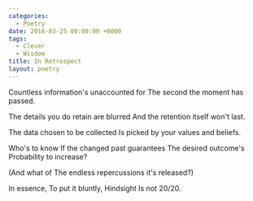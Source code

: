 ```yaml
---
categories:
  - Poetry
date: 2016-03-25 00:00:00 +0000
tags:
  - Clever
  - Wisdom
title: In Retrospect
layout: poetry
---
```


Countless information's unaccounted for
The second the moment has passed.

The details you do retain are blurred
And the retention itself won't last.

The data chosen to be collected
Is picked by your values and beliefs.

Who's to know
If the changed past guarantees
The desired outcome's
Probability to increase?

(And what of
The endless repercussions it's released?)

In essence,
To put it bluntly,
Hindsight
Is not 20/20.

